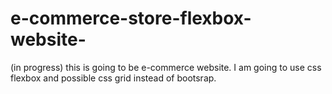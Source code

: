 # e-commerce-store-flexbox-website-
(in progress) this is going to be e-commerce website. I am going to use css flexbox and possible css grid instead of bootsrap.
